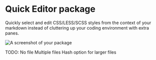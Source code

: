 # Quick Editor package

Quickly select and edit CSS/LESS/SCSS styles from the context of your markdown instead of cluttering up your coding environment with extra panes.


![A screenshot of your package](https://f.cloud.github.com/assets/69169/2290250/c35d867a-a017-11e3-86be-cd7c5bf3ff9b.gif)

TODO:
  No file
  Multiple files
  Hash option for larger files

